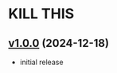# KILL THIS

## [v1.0.0](https://github.com/rbgdevx/kill-this/releases/tag/v1.0.0) (2024-12-18)

- initial release
